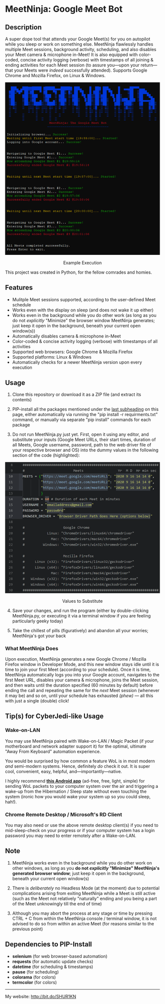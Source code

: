 # MeetNinja: Google Meet Bot

## Description
A super dope tool that attends your Google Meet(s) for you on autopilot while you sleep or work on something else. MeetNinja flawlessly handles multiple Meet sessions, background activity, scheduling, and also disables your Meet camera & microphone in-Meet! It is also equipped with color-coded, concise activity logging (verbose) with timestamps of all joining & ending activities for each Meet session (to assure you—upon your return—that your Meets were *indeed* successfully attended). Supports Google Chrome and Mozilla Firefox, on Linux & Windows.

<div align="center">
<img src="https://raw.githubusercontent.com/SHUR1K-N/MeetNinja-Google-Meet-Bot/master/Images/Example.png" >
<p>Example Execution</p>
</div>

This project was created in Python, for the fellow comrades and homies.

## Features
- Mulitple Meet sessions supported, according to the user-defined Meet schedule
- Works even with the display on sleep (and does not wake it up either)
- Works even in the background while you do other work (as long as you do not *explicitly* "Minimize" the browser window MeetNinja generates; just keep it open in the background, beneath your current open window(s))
- Automatically disables camera & microphone in-Meet
- Color-coded & concise activity logging (verbose) with timestamps of all activities
- Supported web browsers: Google Chrome & Mozilla Firefox
- Supported platforms: Linux & Windows
- Automatically checks for a newer MeetNinja version upon every execution

## Usage
1. Clone this repository or download it as a ZIP file (and extract its contents)

2. PIP-install all the packages mentioned under the [last subheading](https://github.com/SHUR1K-N/MeetNinja-Google-Meet-Bot#dependencies-to-pip-install "last subheading") on this page, either automatically via running the "pip install -r requirments.txt" command, or manually via separate "pip install" commands for each package

3. Do not run MeetNinja.py just yet. First, open it using any editor, and substitute your inputs (Google Meet URLs, their start times, duration of all Meets, Google username, password, path to the web driver file of your respective browser and OS) into the dummy values in the following section of the code (highlighted):

<div align="center">
<img src="https://raw.githubusercontent.com/SHUR1K-N/MeetNinja-Google-Meet-Bot/master/Images/Substitute.png" >
<p>Values to Substitute</p>
</div>

4. Save your changes, and run the program (either by double-clicking MeetNinja.py, or executing it via a terminal window if you are feeling particularly geeky today)

5. Take the chillest of pills (figuratively) and abandon all your worries; MeetNinja's got your back

### What MeetNinja Does
Upon execution, MeetNinja generates a new Google Chrome / Mozilla Firefox window in Developer Mode, and this new window stays idle until it is time to join your first Meet (according to your schedule). Once it is time, MeetNinja automatically logs you into your Google account, navigates to the first Meet URL, disables your camera & microphone, joins the Meet session, and then waits until the duration specified (60 minutes by default) before ending the call and repeating the same for the *next* Meet session (whenever it may be) and so on, until your schedule has exhausted *(phew)* — all this with just a single (double) click!

## Tip(s) for CyberJedi-like Usage
### Wake-on-LAN
You may use MeetNinja paired with Wake-on-LAN / Magic Packet (if your motherboard and network adapter support it) for the optimal, ultimate "Away From Keyboard" automation experience.

You would be surprised by how common a feature WoL is in most modern *and* semi-modern systems. Hence, definitely *do* check it out. It is super cool, convenient, easy, helpful, and—importantly—native.

I highly recommend [**this Android app**](https://play.google.com/store/apps/details?id=co.uk.mrwebb.wakeonlan "this Android app") (ad-free, free, light, simple) for sending WoL packets to your computer system over the air and triggering a wake-up from the Hibernation / Sleep state without even touching the system (ironic how you would wake your system up so you could sleep, hah!).

### Chrome Remote Desktop / Microsoft's RD Client
You may also need or use the above remote desktop client(s) if you need to mid-sleep-check on your progress or if your computer system has a login password you may need to enter remotely after a Wake-on-LAN.

## Note
1. MeetNinja works even in the background while you do other work on other windows, as long as you **do not *explicitly* "Minimize" MeetNinja's generated browser window**; just keep it open in the background, beneath your current open window(s)

2. There is *deliberately* no Headless Mode (at the moment) due to potential complications arising from exiting MeetNinja while a Meet is still active (such as the Meet not relatively "naturally" ending and you being a part of the Meet unknowingly till the end of time)

3. Although you may abort the process at any stage or time by pressing CTRL + C from within the MeetNinja console / terminal window, it is not advised to do so from within an active Meet (for reasons similar to the previous point)

## Dependencies to PIP-Install
- **selenium** (for web browser-based automation)
- **requests** (for automatic update checks)
- **datetime** (for scheduling & timestamps)
- **pause** (for scheduling)
- **colorama** (for colors)
- **termcolor** (for colors)

------------

My website: http://bit.do/SHUR1KN
